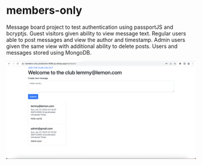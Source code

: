 # members-only
Message board project to test authentication using passportJS and bcryptjs. Guest visitors given ability to view message text. Regular users able to post messages and view the author and timestamp. Admin users given the same view with additional ability to delete posts. Users and messages stored using MongoDB.

![Alt text](https://github.com/Taaaaab/personal-portfolio/blob/main/photos/members.png?raw=true "Screenshot")
